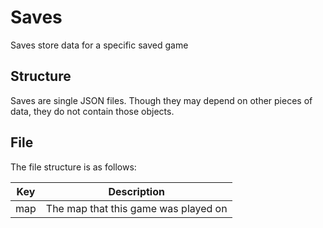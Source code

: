 # Saves

Saves store data for a specific saved game
## Structure

Saves are single JSON files. Though they may depend on other pieces of data, they do not contain those objects.

## File

The file structure is as follows:

| Key | Description |
| -- | -- |
| map | The map that this game was played on |
